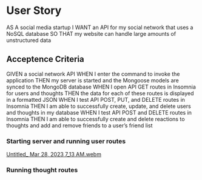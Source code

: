# User Story
AS A social media startup
I WANT an API for my social network that uses a NoSQL database
SO THAT my website can handle large amounts of unstructured data

## Acceptence Criteria
GIVEN a social network API
WHEN I enter the command to invoke the application
THEN my server is started and the Mongoose models are synced to the MongoDB database
WHEN I open API GET routes in Insomnia for users and thoughts
THEN the data for each of these routes is displayed in a formatted JSON
WHEN I test API POST, PUT, and DELETE routes in Insomnia
THEN I am able to successfully create, update, and delete users and thoughts in my database
WHEN I test API POST and DELETE routes in Insomnia
THEN I am able to successfully create and delete reactions to thoughts and add and remove friends to a user’s friend list

### Starting server and running user routes

[Untitled_ Mar 28, 2023 7_13 AM.webm](https://user-images.githubusercontent.com/115412068/228219729-28fbf036-a604-4e84-b359-cd3fe031ec11.webm)

### Running thought routes 